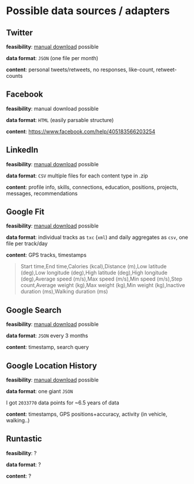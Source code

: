# Possible data sources / adapters

## Twitter

**feasibility**: [manual download](https://twitter.com/settings/account) possible

**data format**: `JSON` (one file per month)

**content**: personal tweets/retweets, no responses, like-count, retweet-counts

## Facebook

**feasibility**: manual download possible

**data format**: `HTML` (easily parsable structure)

**content**: https://www.facebook.com/help/405183566203254

## LinkedIn

**feasibility**: [manual download](https://www.linkedin.com/psettings/member-data) possible

**data format**: `CSV` multiple files for each content type in .zip

**content**: profile info, skills, connections, education, positions, projects, messages, recommendations

## Google Fit

**feasibility**: [manual download](https://takeout.google.com/settings/takeout) possible

**data format**: individual tracks as `txc` (`xml`) and daily aggregates as `csv`, one file per track/day

**content**: GPS tracks, timestamps

> Start time,End time,Calories (kcal),Distance (m),Low latitude (deg),Low longitude (deg),High latitude (deg),High longitude (deg),Average speed (m/s),Max speed (m/s),Min speed (m/s),Step count,Average weight (kg),Max weight (kg),Min weight (kg),Inactive duration (ms),Walking duration (ms)

## Google Search

**feasibility**: [manual download](https://takeout.google.com/settings/takeout) possible

**data format**: `JSON` every 3 months

**content**: timestamp, search query

## Google Location History

**feasibility**: [manual download](https://takeout.google.com/settings/takeout) possible

**data format**: one giant `JSON`

I got `2033770` data points for ~6.5 years of data

**content**: timestamps, GPS positions+accuracy, activity (in vehicle, walking..)

## Runtastic

**feasibility**: ?

**data format**: ?

**content**: ?
